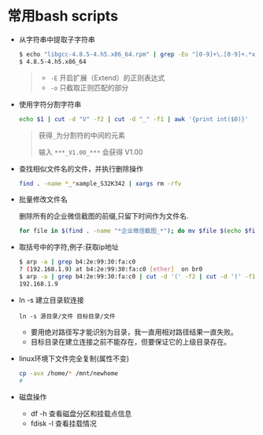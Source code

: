# 常用bash scripts

- 从字符串中提取子字符串
  ```bash
  $ echo "libgcc-4.8.5-4.h5.x86_64.rpm" | grep -Eo "[0-9]+\.[0-9]+.*x86_64"
  $ 4.8.5-4.h5.x86_64
  ```
  >- `-E` 开启扩展（Extend）的正则表达式
  >- `-o` 只截取正则匹配的部分

- 使用字符分割字符串
  ```bash
  echo $1 | cut -d "V" -f2 | cut -d "_" -f1 | awk '{print int($0)}'
  ```
  >获得`_`为分割符的中间的元素
  >
  >输入 `***_V1.00_***` 会获得 V1.00

- 查找相似文件名的文件，并执行删除操作
  ```bash
  find . -name *_*xample_S32K342 | xargs rm -rfv
  ```

- 批量修改文件名

  删除所有的企业微信截图的前缀,只留下时间作为文件名.
  ```bash
  for file in $(find . -name "*企业微信截图_*"); do mv $file $(echo $file | sed 's/企业微信截图_//g'); done
  ```

- 取括号中的字符,例子:获取ip地址
  ```bash
  $ arp -a | grep b4:2e:99:30:fa:c0
  ? (192.168.1.9) at b4:2e:99:30:fa:c0 [ether]  on br0
  $ arp -a | grep b4:2e:99:30:fa:c0 | cut -d '(' -f2 | cut -d ')' -f1
  192.168.1.9
  ```

- ln -s 建立目录软连接
  ```
  ln -s 源目录/文件 目标目录/文件
  ```
  - 要用绝对路径写才能识别为目录，我一直用相对路径结果一直失败。
  - 目标目录在建立连接之前不能存在，但要保证它的上级目录存在。

- linux环境下文件完全复制(属性不变)
  ```bash
  cp -avx /home/* /mnt/newhome
  # 
  ```
  
- 磁盘操作
  - df -h 查看磁盘分区和挂载点信息
  - fdisk -l 查看挂载情况